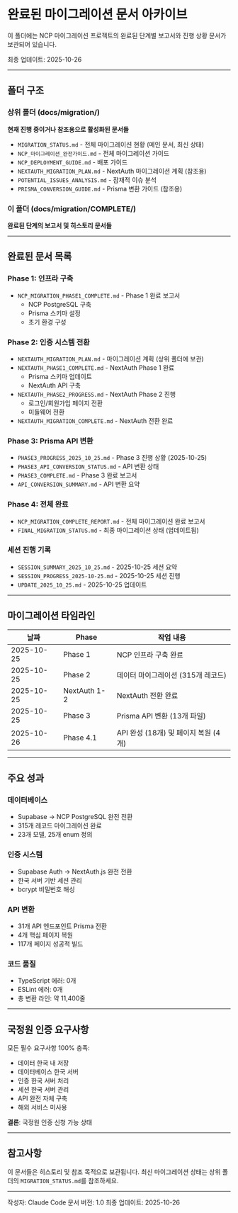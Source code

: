 # 완료된 마이그레이션 문서 아카이브

이 폴더에는 NCP 마이그레이션 프로젝트의 완료된 단계별 보고서와 진행 상황 문서가 보관되어 있습니다.

최종 업데이트: 2025-10-26

---

## 폴더 구조

### 상위 폴더 (docs/migration/)
**현재 진행 중이거나 참조용으로 활성화된 문서들**

- `MIGRATION_STATUS.md` - 전체 마이그레이션 현황 (메인 문서, 최신 상태)
- `NCP_마이그레이션_완전가이드.md` - 전체 마이그레이션 가이드
- `NCP_DEPLOYMENT_GUIDE.md` - 배포 가이드
- `NEXTAUTH_MIGRATION_PLAN.md` - NextAuth 마이그레이션 계획 (참조용)
- `POTENTIAL_ISSUES_ANALYSIS.md` - 잠재적 이슈 분석
- `PRISMA_CONVERSION_GUIDE.md` - Prisma 변환 가이드 (참조용)

### 이 폴더 (docs/migration/COMPLETE/)
**완료된 단계의 보고서 및 히스토리 문서들**

---

## 완료된 문서 목록

### Phase 1: 인프라 구축
- `NCP_MIGRATION_PHASE1_COMPLETE.md` - Phase 1 완료 보고서
  - NCP PostgreSQL 구축
  - Prisma 스키마 설정
  - 초기 환경 구성

### Phase 2: 인증 시스템 전환
- `NEXTAUTH_MIGRATION_PLAN.md` - 마이그레이션 계획 (상위 폴더에 보관)
- `NEXTAUTH_PHASE1_COMPLETE.md` - NextAuth Phase 1 완료
  - Prisma 스키마 업데이트
  - NextAuth API 구축
- `NEXTAUTH_PHASE2_PROGRESS.md` - NextAuth Phase 2 진행
  - 로그인/회원가입 페이지 전환
  - 미들웨어 전환
- `NEXTAUTH_MIGRATION_COMPLETE.md` - NextAuth 전환 완료

### Phase 3: Prisma API 변환
- `PHASE3_PROGRESS_2025_10_25.md` - Phase 3 진행 상황 (2025-10-25)
- `PHASE3_API_CONVERSION_STATUS.md` - API 변환 상태
- `PHASE3_COMPLETE.md` - Phase 3 완료 보고서
- `API_CONVERSION_SUMMARY.md` - API 변환 요약

### Phase 4: 전체 완료
- `NCP_MIGRATION_COMPLETE_REPORT.md` - 전체 마이그레이션 완료 보고서
- `FINAL_MIGRATION_STATUS.md` - 최종 마이그레이션 상태 (업데이트됨)

### 세션 진행 기록
- `SESSION_SUMMARY_2025_10_25.md` - 2025-10-25 세션 요약
- `SESSION_PROGRESS_2025-10-25.md` - 2025-10-25 세션 진행
- `UPDATE_2025_10_25.md` - 2025-10-25 업데이트

---

## 마이그레이션 타임라인

| 날짜 | Phase | 작업 내용 |
|------|-------|----------|
| 2025-10-25 | Phase 1 | NCP 인프라 구축 완료 |
| 2025-10-25 | Phase 2 | 데이터 마이그레이션 (315개 레코드) |
| 2025-10-25 | NextAuth 1-2 | NextAuth 전환 완료 |
| 2025-10-25 | Phase 3 | Prisma API 변환 (13개 파일) |
| 2025-10-26 | Phase 4.1 | API 완성 (18개) 및 페이지 복원 (4개) |

---

## 주요 성과

### 데이터베이스
- Supabase → NCP PostgreSQL 완전 전환
- 315개 레코드 마이그레이션 완료
- 23개 모델, 25개 enum 정의

### 인증 시스템
- Supabase Auth → NextAuth.js 완전 전환
- 한국 서버 기반 세션 관리
- bcrypt 비밀번호 해싱

### API 변환
- 31개 API 엔드포인트 Prisma 전환
- 4개 핵심 페이지 복원
- 117개 페이지 성공적 빌드

### 코드 품질
- TypeScript 에러: 0개
- ESLint 에러: 0개
- 총 변환 라인: 약 11,400줄

---

## 국정원 인증 요구사항

모든 필수 요구사항 100% 충족:
- 데이터 한국 내 저장
- 데이터베이스 한국 서버
- 인증 한국 서버 처리
- 세션 한국 서버 관리
- API 완전 자체 구축
- 해외 서비스 미사용

**결론**: 국정원 인증 신청 가능 상태

---

## 참고사항

이 문서들은 히스토리 및 참조 목적으로 보관됩니다.
최신 마이그레이션 상태는 상위 폴더의 `MIGRATION_STATUS.md`를 참조하세요.

---

작성자: Claude Code
문서 버전: 1.0
최종 업데이트: 2025-10-26
